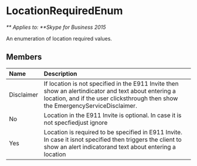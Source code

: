 
# LocationRequiredEnum


_** Applies to: **Skype for Business 2015_

An enumeration of location required values.

## Members



| <strong>Name</strong> | <strong>Description</strong>                                                                                                                                                            |
|:----------------------|:----------------------------------------------------------------------------------------------------------------------------------------------------------------------------------------|
| Disclaimer            | If location is not specified in the E911 Invite then show an alertindicator and text about entering a location, and if the user clicksthrough then show the EmergencyServiceDisclaimer. |
| No                    | Location in the E911 Invite is optional. In case it is not specfiedjust ignore                                                                                                          |
| Yes                   | Location is required to be specified in E911 Invite. In case it isnot specified then triggers the client to show an alert indicatorand text about entering a location                   |

